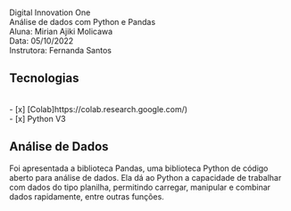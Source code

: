 <p>
<br>  Digital Innovation One 
<br>  Análise de dados com Python e Pandas
<br>  Aluna: Mirian Ajiki Molicawa
<br>  Data: 05/10/2022 
<br> Instrutora:  Fernanda Santos 
<p>

<h2> Tecnologias </h2>
<br> - [x] [Colab]https://colab.research.google.com/)
<br> - [x] Python V3 


<h2>Análise de Dados</h2>
Foi apresentada a biblioteca Pandas, uma biblioteca Python de código aberto para análise de dados. Ela dá ao Python a capacidade de trabalhar com dados do tipo planilha, permitindo carregar, manipular e combinar dados rapidamente, entre outras funções.
